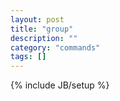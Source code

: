 ```yaml
---
layout: post
title: "group"
description: ""
category: "commands"
tags: []
---
```

{% include JB/setup %}

